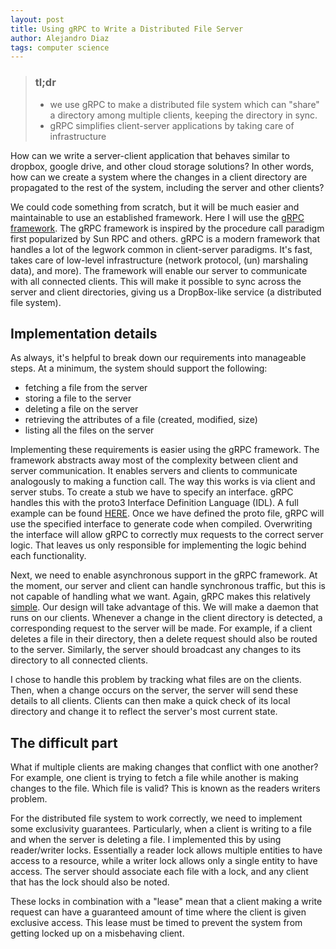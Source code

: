 ```yaml
---
layout: post
title: Using gRPC to Write a Distributed File Server
author: Alejandro Diaz
tags: computer science 
---
```


>### tl;dr
> * we use gRPC to make a distributed file system which can "share" a directory among multiple clients, keeping the directory in sync.
> * gRPC simplifies client-server applications by taking care of infrastructure

How can we write a server-client application that behaves similar to dropbox, google drive, and other cloud storage solutions? In other words, how can we create a system where the changes in a client directory are propagated to the rest of the system, including the server and other clients?

We could code something from scratch, but it will be much easier and maintainable to use an established framework. Here I will use the [gRPC framework](https://grpc.io/). The gRPC framework is inspired by the procedure call paradigm first popularized by Sun RPC and others.
gRPC is a modern framework that handles a lot of the legwork common in client-server paradigms. It's fast, takes care of low-level infrastructure (network protocol, (un) marshaling data), and more). The framework will enable our server to communicate with all connected clients. This will make it possible to sync across the server and client directories, giving us a DropBox-like service (a distributed file system).

## Implementation details
As always, it's helpful to break down our requirements into manageable steps. At a minimum, the system should support the following:

* fetching a file from the server
* storing a file to the server
* deleting a file on the server
* retrieving the attributes of a file (created, modified, size)
* listing all the files on the server

Implementing these requirements is easier using the gRPC framework. The framework abstracts away most of the complexity between client and server communication. It enables servers and clients to communicate analogously to making a function call. The way this works is via client and server stubs. To create a stub we have to specify an interface. gRPC handles this with the proto3 Interface Definition Language (IDL). A full example can be found [HERE](https://developers.google.com/protocol-buffers/docs/proto3). Once we have defined the proto file, gRPC will use the specified interface to generate code when compiled. Overwriting the interface will allow gRPC to correctly mux requests to the correct server logic. That leaves us only responsible for implementing the logic behind each functionality.

Next, we need to enable asynchronous support in the gRPC framework. At the moment, our server and client can handle synchronous traffic, but this is not capable of handling what we want. Again, gRPC makes this relatively [simple](https://grpc.io/docs/languages/cpp/async/). Our design will take advantage of this. We will make a daemon that runs on our clients. Whenever a change in the client directory is detected, a corresponding request to the server will be made. For example, if a client deletes a file in their directory, then a delete request should also be routed to the server. Similarly, the server should broadcast any changes to its directory to all connected clients.

I chose to handle this problem by tracking what files are on the clients. Then, when a change occurs on the server, the server will send these details to all clients. Clients can then make a quick check of its local directory and change it to reflect the server's most current state.

## The difficult part
What if multiple clients are making changes that conflict with one another? For example, one client is trying to fetch a file while another is making changes to the file. Which file is valid? This is known as the readers writers problem.

For the distributed file system to work correctly, we need to implement some exclusivity guarantees. Particularly, when a client is writing to a file and when the server is deleting a file. I implemented this by using reader/writer locks. Essentially a reader lock allows multiple entities to have access to a resource, while a writer lock allows only a single entity to have access. The server should associate each file with a lock, and any client that has the lock should also be noted.

These locks in combination with a "lease" mean that a client making a write request can have a guaranteed amount of time where the client is given exclusive access. This lease must be timed to prevent the system from getting locked up on a misbehaving client.